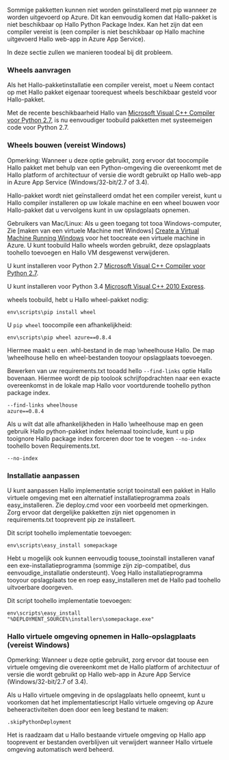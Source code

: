 Sommige pakketten kunnen niet worden geïnstalleerd met pip wanneer ze worden uitgevoerd op Azure.  Dit kan eenvoudig komen dat Hallo-pakket is niet beschikbaar op Hallo Python Package Index.  Kan het zijn dat een compiler vereist is (een compiler is niet beschikbaar op Hallo machine uitgevoerd Hallo web-app in Azure App Service).

In deze sectie zullen we manieren toodeal bij dit probleem.

### <a name="request-wheels"></a>Wheels aanvragen
Als het Hallo-pakketinstallatie een compiler vereist, moet u Neem contact op met Hallo pakket eigenaar toorequest wheels beschikbaar gesteld voor Hallo-pakket.

Met de recente beschikbaarheid Hallo van [Microsoft Visual C++ Compiler voor Python 2.7][Microsoft Visual C++ Compiler for Python 2.7], is nu eenvoudiger toobuild pakketten met systeemeigen code voor Python 2.7.

### <a name="build-wheels-requires-windows"></a>Wheels bouwen (vereist Windows)
Opmerking: Wanneer u deze optie gebruikt, zorg ervoor dat toocompile Hallo pakket met behulp van een Python-omgeving die overeenkomt met de Hallo platform of architectuur of versie die wordt gebruikt op Hallo web-app in Azure App Service (Windows/32-bit/2.7 of 3.4).

Hallo-pakket wordt niet geïnstalleerd omdat het een compiler vereist, kunt u Hallo compiler installeren op uw lokale machine en een wheel bouwen voor Hallo-pakket dat u vervolgens kunt in uw opslagplaats opnemen.

Gebruikers van Mac/Linux: Als u geen toegang tot tooa Windows-computer, Zie [maken van een virtuele Machine met Windows] [ Create a Virtual Machine Running Windows] voor het toocreate een virtuele machine in Azure.  U kunt toobuild Hallo wheels worden gebruikt, deze opslagplaats toohello toevoegen en Hallo VM desgewenst verwijderen. 

U kunt installeren voor Python 2.7 [Microsoft Visual C++ Compiler voor Python 2.7][Microsoft Visual C++ Compiler for Python 2.7].

U kunt installeren voor Python 3.4 [Microsoft Visual C++ 2010 Express][Microsoft Visual C++ 2010 Express].

wheels toobuild, hebt u Hallo wheel-pakket nodig:

    env\scripts\pip install wheel

U `pip wheel` toocompile een afhankelijkheid:

    env\scripts\pip wheel azure==0.8.4

Hiermee maakt u een .whl-bestand in de map \wheelhouse Hallo.  De map \wheelhouse hello en wheel-bestanden tooyour opslagplaats toevoegen.

Bewerken van uw requirements.txt tooadd hello `--find-links` optie Hallo bovenaan. Hiermee wordt de pip toolook schrijfopdrachten naar een exacte overeenkomst in de lokale map Hallo voor voortdurende toohello python package index.

    --find-links wheelhouse
    azure==0.8.4

Als u wilt dat alle afhankelijkheden in Hallo \wheelhouse map en geen gebruik Hallo python-pakket index helemaal tooinclude, kunt u pip tooignore Hallo package index forceren door toe te voegen `--no-index` toohello boven Requirements.txt.

    --no-index

### <a name="customize-installation"></a>Installatie aanpassen
U kunt aanpassen Hallo implementatie script tooinstall een pakket in Hallo virtuele omgeving met een alternatief installatieprogramma zoals easy\_installeren.  Zie deploy.cmd voor een voorbeeld met opmerkingen.  Zorg ervoor dat dergelijke pakketten zijn niet opgenomen in requirements.txt tooprevent pip ze installeert.

Dit script toohello implementatie toevoegen:

    env\scripts\easy_install somepackage

Hebt u mogelijk ook kunnen eenvoudig toouse\_tooinstall installeren vanaf een exe-installatieprogramma (sommige zijn zip-compatibel, dus eenvoudige\_installatie ondersteunt).  Voeg Hallo installatieprogramma tooyour opslagplaats toe en roep easy\_installeren met de Hallo pad toohello uitvoerbare doorgeven.

Dit script toohello implementatie toevoegen:

    env\scripts\easy_install "%DEPLOYMENT_SOURCE%\installers\somepackage.exe"

### <a name="include-hello-virtual-environment-in-hello-repository-requires-windows"></a>Hallo virtuele omgeving opnemen in Hallo-opslagplaats (vereist Windows)
Opmerking: Wanneer u deze optie gebruikt, zorg ervoor dat toouse een virtuele omgeving die overeenkomt met de Hallo platform of architectuur of versie die wordt gebruikt op Hallo web-app in Azure App Service (Windows/32-bit/2.7 of 3.4).

Als u Hallo virtuele omgeving in de opslagplaats hello opneemt, kunt u voorkomen dat het implementatiescript Hallo virtuele omgeving op Azure beheeractiviteiten doen door een leeg bestand te maken:

    .skipPythonDeployment

Het is raadzaam dat u Hallo bestaande virtuele omgeving op Hallo app tooprevent er bestanden overblijven uit verwijdert wanneer Hallo virtuele omgeving automatisch werd beheerd.

[Create a Virtual Machine Running Windows]: http://azure.microsoft.com/documentation/articles/virtual-machines-windows-hero-tutorial/
[Microsoft Visual C++ Compiler for Python 2.7]: http://aka.ms/vcpython27
[Microsoft Visual C++ 2010 Express]: http://go.microsoft.com/?linkid=9709949
